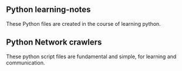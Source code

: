 ## Python learning-notes
These Python files are created in the course of learning python. 
## Python Network crawlers
These python script files are fundamental and simple, for learning and communication.

